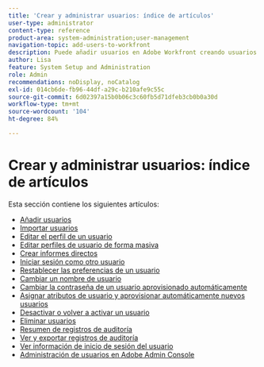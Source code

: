 ```yaml
---
title: 'Crear y administrar usuarios: índice de artículos'
user-type: administrator
content-type: reference
product-area: system-administration;user-management
navigation-topic: add-users-to-workfront
description: Puede añadir usuarios en Adobe Workfront creando usuarios individuales desde cero o copiando los existentes.
author: Lisa
feature: System Setup and Administration
role: Admin
recommendations: noDisplay, noCatalog
exl-id: 014cb6de-fb96-44df-a29c-b210afe9c55c
source-git-commit: 6d02397a15b0b06c3c60fb5d71dfeb3cb0b0a30d
workflow-type: tm+mt
source-wordcount: '104'
ht-degree: 84%

---
```


# Crear y administrar usuarios: índice de artículos

<!-- Audited: 2/2024 -->

Esta sección contiene los siguientes artículos:

* [Añadir usuarios](../../../administration-and-setup/add-users/create-and-manage-users/add-users.md)
* [Importar usuarios](../../../administration-and-setup/add-users/create-and-manage-users/import-users.md)
* [Editar el perfil de un usuario](../../../administration-and-setup/add-users/create-and-manage-users/edit-a-users-profile.md)
* [Editar perfiles de usuario de forma masiva](../../../administration-and-setup/add-users/create-and-manage-users/edit-user-profiles-in-bulk.md)
* [Crear informes directos](../../../administration-and-setup/add-users/create-and-manage-users/create-direct-reports.md)
* [Iniciar sesión como otro usuario](../../../administration-and-setup/add-users/create-and-manage-users/log-in-as-another-user.md)
* [Restablecer las preferencias de un usuario](../../../administration-and-setup/add-users/create-and-manage-users/reset-a-users-preferences.md)
* [Cambiar un nombre de usuario](../../../administration-and-setup/add-users/create-and-manage-users/change-a-username.md)
* [Cambiar la contraseña de un usuario aprovisionado automáticamente](../../../administration-and-setup/add-users/create-and-manage-users/change-pw-auto-provisioned-user.md)
* [Asignar atributos de usuario y aprovisionar automáticamente nuevos usuarios](../../../administration-and-setup/add-users/create-and-manage-users/map-user-attributes.md)
* [Desactivar o volver a activar un usuario](../../../administration-and-setup/add-users/create-and-manage-users/deactivate-a-user.md)
* [Eliminar usuarios](../../../administration-and-setup/add-users/create-and-manage-users/delete-a-user.md)
* [Resumen de registros de auditoría](../../../administration-and-setup/add-users/create-and-manage-users/audit-logs.md)
* [Ver y exportar registros de auditoría](../../../administration-and-setup/add-users/create-and-manage-users/view-and-export-audit-logs.md)
* [Ver información de inicio de sesión del usuario](../../../administration-and-setup/add-users/create-and-manage-users/view-user-login-info.md)
* [Administración de usuarios en Adobe Admin Console](../../../administration-and-setup/add-users/create-and-manage-users/admin-console.md)
